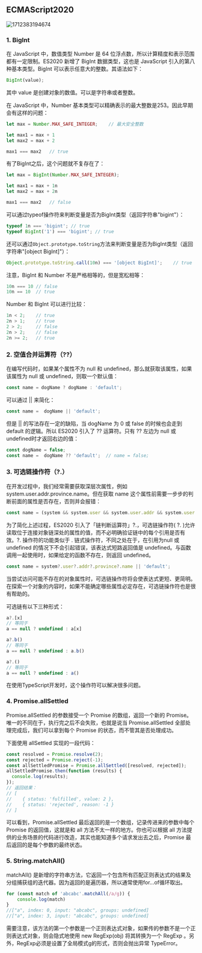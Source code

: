 ## ECMAScript2020

![1712383194674](C:\Users\Administrator\AppData\Roaming\Typora\typora-user-images\1712383194674.png)

### 1. BigInt

在 JavaScript 中，数值类型 Number 是 64 位浮点数，所以计算精度和表示范围都有一定限制。ES2020 新增了 BigInt 数据类型，这也是 JavaScript 引入的第八种基本类型。BigInt 可以表示任意大的整数。其语法如下：

```js
BigInt(value);
```

其中 value 是创建对象的数值。可以是字符串或者整数。

在 JavaScript 中，Number 基本类型可以精确表示的最大整数是253。因此早期会有这样的问题：

```js
let max = Number.MAX_SAFE_INTEGER;    // 最大安全整数

let max1 = max + 1
let max2 = max + 2

max1 === max2   // true

```

有了BigInt之后，这个问题就不复存在了：

```js
let max = BigInt(Number.MAX_SAFE_INTEGER);

let max1 = max + 1n
let max2 = max + 2n

max1 === max2   // false
```

可以通过typeof操作符来判断变量是否为BigInt类型（返回字符串"bigint"）：

```js
typeof 1n === 'bigint'; // true 
typeof BigInt('1') === 'bigint'; // true 
```

还可以通过`Object.prototype.toString`方法来判断变量是否为BigInt类型（返回字符串"[object BigInt]"）：

```js
Object.prototype.toString.call(10n) === '[object BigInt]';    // true
```

注意，BigInt 和 Number 不是严格相等的，但是宽松相等：

```js
10n === 10 // false 
10n == 10  // true 
```

Number 和 BigInt 可以进行比较：

```js
1n < 2;    // true 
2n > 1;    // true 
2 > 2;     // false 
2n > 2;    // false 
2n >= 2;   // true
```

### 2. 空值合并运算符（??）

在编写代码时，如果某个属性不为 null 和 undefined，那么就获取该属性，如果该属性为 null 或 undefined，则取一个默认值：

```js
const name = dogName ? dogName : 'default'; 
```

可以通过 || 来简化：

```js
const name =  dogName || 'default'; 
```

但是 || 的写法存在一定的缺陷，当 dogName 为 0 或 false 的时候也会走到 default 的逻辑。所以 ES2020 引入了 ?? 运算符。只有 ?? 左边为 null 或 undefined时才返回右边的值：

```js
const dogName = false; 
const name =  dogName ?? 'default';  // name = false;
```

### 3. 可选链操作符（?.）

在开发过程中，我们经常需要获取深层次属性，例如 system.user.addr.province.name。但在获取 name 这个属性前需要一步步的判断前面的属性是否存在，否则并会报错：

```js
const name = (system && system.user && system.user.addr && system.user.addr.province && system.user.addr.province.name) || 'default';
```

为了简化上述过程，ES2020 引入了「链判断运算符」?.，可选链操作符( ?. )允许读取位于连接对象链深处的属性的值，而不必明确验证链中的每个引用是否有效。?. 操作符的功能类似于 . 链式操作符，不同之处在于，在引用为null 或 undefined 的情况下不会引起错误，该表达式短路返回值是 undefined。与函数调用一起使用时，如果给定的函数不存在，则返回 undefined。

```js
const name = system?.user?.addr?.province?.name || 'default';
```

当尝试访问可能不存在的对象属性时，可选链操作符将会使表达式更短、更简明。在探索一个对象的内容时，如果不能确定哪些属性必定存在，可选链操作符也是很有帮助的。

可选链有以下三种形式：

```js
a?.[x]
// 等同于
a == null ? undefined : a[x]

a?.b()
// 等同于
a == null ? undefined : a.b()

a?.()
// 等同于
a == null ? undefined : a()
```

在使用TypeScript开发时，这个操作符可以解决很多问题。

### 4. Promise.allSettled

Promise.allSettled 的参数接受一个 Promise 的数组，返回一个新的 Promise。唯一的不同在于，执行完之后不会失败，也就是说当 Promise.allSettled 全部处理完成后，我们可以拿到每个 Promise 的状态，而不管其是否处理成功。

下面使用 allSettled 实现的一段代码：

```js
const resolved = Promise.resolve(2);
const rejected = Promise.reject(-1);
const allSettledPromise = Promise.allSettled([resolved, rejected]);
allSettledPromise.then(function (results) {
  console.log(results);
});
// 返回结果：
// [
//    { status: 'fulfilled', value: 2 },
//    { status: 'rejected', reason: -1 }
// ]
```

可以看到，Promise.allSettled 最后返回的是一个数组，记录传进来的参数中每个 Promise 的返回值，这就是和 all 方法不太一样的地方。你也可以根据 all 方法提供的业务场景的代码进行改造，其实也能知道多个请求发出去之后，Promise 最后返回的是每个参数的最终状态。

### 5. String.matchAll()

matchAll() 是新增的字符串方法，它返回一个包含所有匹配正则表达式的结果及分组捕获组的迭代器。因为返回的是遍历器，所以通常使用for...of循环取出。

```js
for (const match of 'abcabc'.matchAll(/a/g)) {
    console.log(match)
}
//["a", index: 0, input: "abcabc", groups: undefined]
//["a", index: 3, input: "abcabc", groups: undefined]
```

需要注意，该方法的第一个参数是一个正则表达式对象，如果传的参数不是一个正则表达式对象，则会隐式地使用 new RegExp(obj) 将其转换为一个 RegExp 。另外，RegExp必须是设置了全局模式g的形式，否则会抛出异常 TypeError。